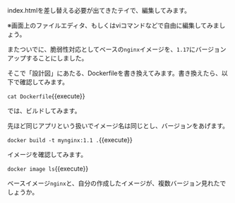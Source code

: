 index.htmlを差し替える必要が出てきたテイで、編集してみます。

※画面上のファイルエディタ、もしくはviコマンドなどで自由に編集してみましょう。

またついでに、脆弱性対応としてベースの`nginx`イメージを、`1.17`にバージョンアップすることにしました。

そこで「設計図」にあたる、Dockerfileを書き換えてみます。書き換えたら、以下で確認してみます。

`cat Dockerfile`{{execute}}

では、ビルドしてみます。

先ほど同じアプリという扱いでイメージ名は同じとし、バージョンをあげます。

`docker build -t mynginx:1.1 .`{{execute}}

イメージを確認してみます。

`docker image ls`{{execute}}

ベースイメージ`nginx`と、自分の作成したイメージが、複数バージョン見れたでしょうか。
